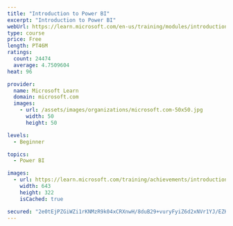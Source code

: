 ```yaml
---
title: "Introduction to Power BI"
excerpt: "Introduction to Power BI"
webUrl: https://learn.microsoft.com/en-us/training/modules/introduction-power-bi/
type: course
price: Free
length: PT46M
ratings:
  count: 24474
  average: 4.7509604
heat: 96

provider:
  name: Microsoft Learn
  domain: microsoft.com
  images:
    - url: /assets/images/organizations/microsoft.com-50x50.jpg
      width: 50
      height: 50

levels:
  - Beginner

topics:
  - Power BI

images:
  - url: https://learn.microsoft.com/training/achievements/introduction-power-bi-social.png
    width: 643
    height: 322
    isCached: true

secured: "2e0tEjPZGiWZi1rKNMzR9k04xCRXnwH/8duB29+vuryFyiZ6d2xNVr1YJ/EZK1xAi/8b3RlL3iY0XqMI/j6p5z/mLb2CFTYvoZo9aPG/WZ6cu59A/6S3DizrwcjkOqQMVWdjFlW6PMWyonMtftPYLKdS0SNP7L3TYnf2pqocSXJq/zjxgekX8xJluOmzvxE9J9G92ffphLka5H+VOqcBwJoMPSbSuxrxBlp8ERGTxAvIBtZomh9nPNGCTIl6iMAl85oxSaJrt/woaBAon9nhKDGqCK1lDPieVrQzls6uKsff5HskMFlfw7md64jPXMxG3plB7EaOsAuoO9HuiThKjOO5QoEJDMMIh+ektbCiGsRiBpALViz1uk1SxgzPaGL1ZVDtjM9E7ln4as3991pI9GmfEd6JuIjx21npYQsnojYSjTvws8c3eqbuCwP0Dbjk;crnReL839524PsMz622Ylw=="
---
```


